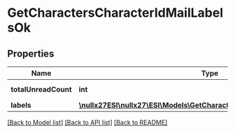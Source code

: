 # GetCharactersCharacterIdMailLabelsOk

## Properties
Name | Type | Description | Notes
------------ | ------------- | ------------- | -------------
**totalUnreadCount** | **int** | total_unread_count integer | [optional] 
**labels** | [**\nullx27ESI\nullx27\ESI\Models\GetCharactersCharacterIdMailLabelsLabel[]**](GetCharactersCharacterIdMailLabelsLabel.md) | labels array | [optional] 

[[Back to Model list]](../README.md#documentation-for-models) [[Back to API list]](../README.md#documentation-for-api-endpoints) [[Back to README]](../README.md)


